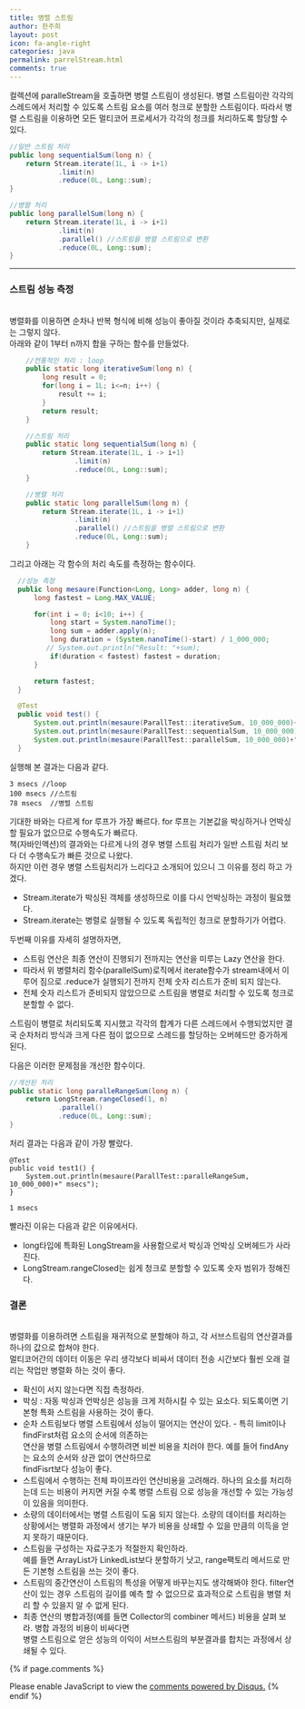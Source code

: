 ```yaml
---
title: 병렬 스트림
author: 한주희
layout: post
icon: fa-angle-right
categories: java
permalink: parrelStream.html
comments: true
---
```


컬렉션에 paralleStream을 호출하면 <bold>병렬 스트림</bold>이 생성된다. 병렬 스트림이란 각각의 스레드에서
처리할 수 있도록 스트림 요소를 여러 청크로 분할한 스트림이다. 따라서 병렬 스트림을 이용하면 모든 멀티코어 프로세서가
각각의 청크를 처리하도록 할당할 수 있다.

```JAVA
//일반 스트림 처리
public long sequentialSum(long n) {
    return Stream.iterate(1L, i -> i+1)
            .limit(n)
            .reduce(0L, Long::sum);
}

//병렬 처리
public long parallelSum(long n) {
    return Stream.iterate(1L, i -> i+1)
            .limit(n)
            .parallel() //스트림을 병렬 스트림으로 변환
            .reduce(0L, Long::sum);
}
```
---
### 스트림 성능 측정
<br>병렬화를 이용하면 순차나 반복 형식에 비해 성능이 좋아질 것이라 추축되지만, 실제로는 그렇지 않다.
<br>아래와 같이 1부터 n까지 합을 구하는 함수를 만들었다.
```JAVA
    //전통적인 처리 : loop
    public static long iterativeSum(long n) {
        long result = 0;
        for(long i = 1L; i<=n; i++) {
            result += i;
        }
        return result;
    }

    //스트림 처리
    public static long sequentialSum(long n) {
        return Stream.iterate(1L, i -> i+1)
                .limit(n)
                .reduce(0L, Long::sum);
    }

    //병렬 처리
    public static long parallelSum(long n) {
        return Stream.iterate(1L, i -> i+1)
                .limit(n)
                .parallel() //스트림을 병렬 스트림으로 변환
                .reduce(0L, Long::sum);
    }
```
그리고 아래는 각 함수의 처리 속도를 측정하는 함수이다.
```JAVA
  //성능 측정
  public long mesaure(Function<Long, Long> adder, long n) {
      long fastest = Long.MAX_VALUE;

      for(int i = 0; i<10; i++) {
          long start = System.nanoTime();
          long sum = adder.apply(n);
          long duration = (System.nanoTime()-start) / 1_000_000;
         // System.out.println("Result: "+sum);
          if(duration < fastest) fastest = duration;
      }

      return fastest;
  }

  @Test
  public void test() {
      System.out.println(mesaure(ParallTest::iterativeSum, 10_000_000)+" msecs");
      System.out.println(mesaure(ParallTest::sequentialSum, 10_000_000)+" msecs");
      System.out.println(mesaure(ParallTest::parallelSum, 10_000_000)+" msecs");
  }
```
실행해 본 결과는 다음과 같다.
```
3 msecs //loop
100 msecs //스트림
78 msecs  //병렬 스트림
```
 기대한 바와는 다르게 for 루프가 가장 빠르다. for 루프는 기본값을 박싱하거나 언박싱할 필요가 없으므로 수행속도가 빠르다.
 <br>책(자바인액션)의 결과와는 다르게 나의 경우 병렬 스트림 처리가 일반 스트림 처리 보다 더 수행속도가 빠른 것으로 나왔다.
 <br>하지만 이런 경우 병렬 스트림처리가 느리다고 소개되어 있으니 그 이유를 정리 하고 가겠다.
  * Stream.iterate가 박싱된 객체를 생성하므로 이를 다시 언박싱하는 과정이 필요했다.
  * Stream.iterate는 병렬로 실행될 수 있도록 독립적인 청크로 분할하기가 어렵다.

 두번째 이유를 자세히 설명하자면,
   * 스트림 연산은 최종 연산이 진행되기 전까지는 연산을 미루는 Lazy 연산을 한다.
   * 따라서 위 병렬처리 함수(parallelSum)로직에서 iterate함수가 stream내에서 이루어 짐으로 .reduce가 실행되기 전까지 전체 숫자 리스트가 준비 되지 않는다.
   * 전체 숫자 리스트가 준비되지 않았으므로 스트림을 병렬로 처리할 수 있도록 청크로 분할할 수 없다.

   스트림이 병렬로 처리되도록 지시했고 각각의 합계가 다른 스레드에서 수행되었지만 결국 순차처리 방식과 크게 다른 점이 없으므로
   스레드를 할당하는 오버헤드만 증가하게 된다.

   다음은 이러한 문제점을 개선한 함수이다.
```JAVA
//개선된 처리
public static long paralleRangeSum(long n) {
    return LongStream.rangeClosed(1, n)
            .parallel()
            .reduce(0L, Long::sum);
}
```   
처리 결과는 다음과 같이 가장 빨랐다.
```
@Test
public void test1() {
    System.out.println(mesaure(ParallTest::paralleRangeSum, 10_000_000)+" msecs");
}

1 msecs
```
  빨라진 이유는 다음과 같은 이유에서다.
  * long타입에 특화된 LongStream을 사용함으로서 박싱과 언박싱 오버헤드가 사라진다.
  * LongStream.rangeClosed는 쉽게 청크로 분할할 수 있도록 숫자 범위가 정해진다.

### 결론
<br>병렬화를 이용하려면 스트림을 재귀적으로 분할해야 하고, 각 서브스트림의 연산결과를 하나의 값으로 합쳐야 한다.
<br>멀티코어간의 데이터 이동은 우리 생각보다 비싸서 데이터 전송 시간보다 훨씬 오래 걸리는 작업만 병렬화 하는 것이 좋다.

* 확신이 서지 않는다면 직접 측정하라.
* 박싱 : 자동 박싱과 언박싱은 성능을 크게 저하시킬 수 있는 요소다. 되도록이면 기본형 특화 스트림을 사용하는 것이 좋다.
* 순차 스트림보다 병렬 스트림에서 성능이 떨어지는 연산이 있다. - 특히 limit이나 findFirst처럼 요소의 순서에 의존하는
<br>연산을 병렬 스트림에서 수행하려면 비싼 비용을 치러야 한다. 예를 들어 findAny는 요소의 순서와 상관 없이 연산하므로
<br>findFisrt보다 성능이 좋다.
* 스트림에서 수행하는 전체 파이프라인 연산비용을 고려해라. 하나의 요소를 처리하는데 드는 비용이 커지면 커질 수록 병렬 스트림
으로 성능을 개선할 수 있는 가능성이 있음을 의미한다.
* 소량의 데이터에서는 병렬 스트림이 도움 되지 않는다. 소량의 데이터를 처리하는 상황에서는 병렬화 과정에서 생기는 부가 비용을
상쇄할 수 있을 만큼의 이득을 얻지 못하기 때문이다.
* 스트림을 구성하는 자료구조가 적절한지 확인하라.
<br>예를 들면 ArrayList가 LinkedList보다 분할하기 낫고, range팩토리 메서드로 만든 기본형 스트림을 쓰는 것이 좋다.
* 스트림의 중간연산이 스트림의 특성을 어떻게 바꾸는지도 생각해봐야 한다. filter연산이 있는 경우 스트림의 길이를 예측 할
수 없으므로 효과적으로 스트림을 병렬 처리 할 수 있을지 알 수 없게 된다.
* 최종 연산의 병합과정(예를 들면 Collector의 combiner 메서드) 비용을 살펴 보라. 병합 과정의 비용이 비싸다면
<br>병렬 스트림으로 얻은 성능의 이익이 서브스트림의 부분결과를 합치는 과정에서 상쇄될 수 있다.

{% if page.comments %}

<div id="disqus_thread"></div>
<script>
  /**
  *  RECOMMENDED CONFIGURATION VARIABLES: EDIT AND UNCOMMENT THE SECTION BELOW TO INSERT DYNAMIC VALUES FROM YOUR PLATFORM OR CMS.
  *  LEARN WHY DEFINING THESE VARIABLES IS IMPORTANT: https://disqus.com/admin/universalcode/#configuration-variables*/
  /*
  var disqus_config = function () {
  this.page.url = PAGE_URL;  // Replace PAGE_URL with your page's canonical URL variable
  this.page.identifier = PAGE_IDENTIFIER; // Replace PAGE_IDENTIFIER with your page's unique identifier variable
  };
  */
  (function() { // DON'T EDIT BELOW THIS LINE
  var d = document, s = d.createElement('script');
  s.src = 'https://juhee-studynote.disqus.com/embed.js';
  s.setAttribute('data-timestamp', +new Date());
  (d.head || d.body).appendChild(s);
  })();
</script>
<noscript>Please enable JavaScript to view the <a href="https://disqus.com/?ref_noscript">comments powered by Disqus.</a></noscript>
{% endif %}
